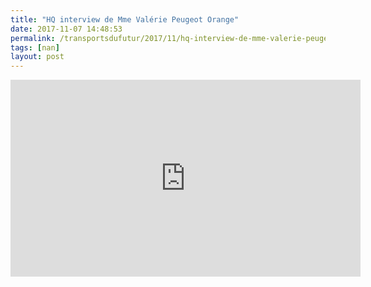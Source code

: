 ```yaml
---
title: "HQ interview de Mme Valérie Peugeot Orange"
date: 2017-11-07 14:48:53
permalink: /transportsdufutur/2017/11/hq-interview-de-mme-valerie-peugeot-orange.html
tags: [nan]
layout: post
---
```


<iframe width="560" height="315" src="https://www.youtube.com/embed/uzn1vNEPLVw" frameborder="0" allowfullscreen></iframe>
